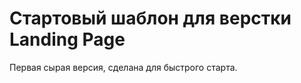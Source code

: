 <h1>Стартовый шаблон для верстки Landing Page</h1>
<p>Первая сырая версия, сделана для быстрого старта.</p>

